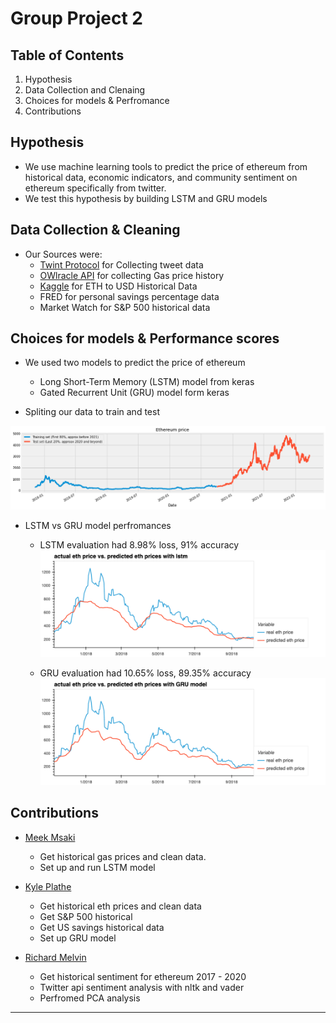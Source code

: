 # Group Project 2

## Table of Contents

1. Hypothesis
2. Data Collection and Clenaing
3. Choices for models & Perfromance
4. Contributions

## Hypothesis

- We use machine learning tools to predict the price of ethereum from historical data, economic indicators, and community sentiment on ethereum specifically from twitter.
- We test this hypothesis by building LSTM and GRU models

## Data Collection & Cleaning

- Our Sources were: 
    - [Twint Protocol](https://github.com/twintproject/twint) for Collecting tweet data 
    - [OWlracle API](https://owlracle.info/eth) for collecting Gas price history 
    - [Kaggle](https://www.kaggle.com/datasets/varpit94/ethereum-data) for ETH to USD Historical Data 
    - FRED for personal savings percentage data 
    - Market Watch for S&P 500 historical data

## Choices for models & Performance scores

- We used two models to predict the price of ethereum
    - Long Short-Term Memory (LSTM) model from keras
    - Gated Recurrent Unit (GRU) model form keras

- Spliting our data to train and test 

![GRU Model Peerformance](./images/train_test_split.png)

- LSTM vs GRU model perfromances
    - LSTM evaluation had 8.98% loss, 91% accuracy 
    ![LSTM Model Peerformance](./images/lstm_prediction.png)

    - GRU evaluation had 10.65% loss, 89.35% accuracy
    ![GRU Model Peerformance](./images/gru_prediction.png)

## Contributions

- [Meek Msaki](https://github.com/mmsaki)
    - Get historical gas prices and clean data.
    - Set up and run LSTM model

- [Kyle Plathe](https://github.com/kyleplathe)
    - Get historical eth prices and clean data
    - Get S&P 500 historical
    - Get US savings historical data
    - Set up GRU model 

- [Richard Melvin](https://github.com/rgmelvin)
    - Get historical sentiment for ethereum 2017 - 2020
    - Twitter api sentiment analysis with nltk and vader
    - Perfromed PCA analysis

- - -
